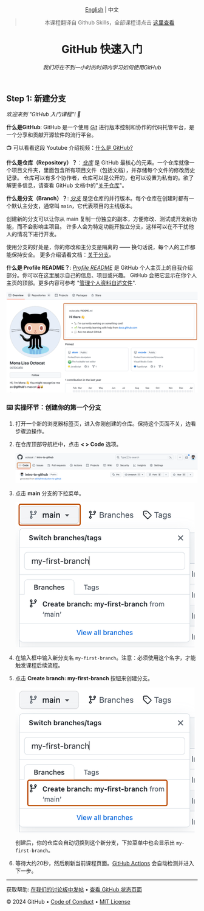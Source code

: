 <header>

<!--
  <<< Author notes: Course header >>>
  Include a 1280×640 image, course title in sentence case, and a concise description in emphasis.
  In your repository settings: enable template repository, add your 1280×640 social image, auto delete head branches.
  Add your open source license, GitHub uses MIT license.
-->

[English](https://github.com/skills/introduction-to-github) | 中文

> 本课程翻译自 Github Skills，全部课程请点击 [这里查看](https://www.github-zh.com/getting-started)

# GitHub 快速入门

_我们将在不到一小时的时间内学习如何使用GitHub_

</header>

<!--
  <<< Author notes: Step 1 >>>
  Choose 3-5 steps for your course.
  The first step is always the hardest, so pick something easy!
  Link to docs.github.com for further explanations.
  Encourage users to open new tabs for steps!
-->

## Step 1: 新建分支

_欢迎来到 "GitHub 入门课程"! :wave:_

**什么是GitHub**: GitHub 是一个使用 _[Git](https://docs.github.com/get-started/quickstart/github-glossary#git)_ 进行版本控制和协作的代码托管平台，是一个分享和贡献开源软件的流行平台。

📺 可以看看这段 Youtube 介绍视频：[什么是 GitHub?](https://www.youtube.com/watch?v=pBy1zgt0XPc)

**什么是仓库（Repository）？**：_[仓库](https://docs.github.com/get-started/quickstart/github-glossary#repository)_ 是 GitHub 最核心的元素。一个仓库就像一个项目文件夹，里面包含所有项目文件（包括文档），并存储每个文件的修改历史记录。 仓库可以有多个协作者，仓库可以是公开的，也可以设置为私有的。欲了解更多信息，请查看 GitHub 文档中的"[关于仓库](https://docs.github.com/en/repositories/creating-and-managing-repositories/about-repositories)"。


**什么是分支（Branch）？**: _[分支](https://docs.github.com/en/get-started/quickstart/github-glossary#branch)_ 是您仓库的并行版本。每个仓库在创建时都有一个默认主分支，通常叫 `main`，它代表项目的主线版本。

创建新的分支可以让你从 main 复制一份独立的副本，方便修改、测试或开发新功能，而不会影响主项目。
许多人会为特定功能开独立分支，这样可以在不干扰他人的情况下进行开发。

使用分支的好处是，你的修改和主分支是隔离的 —— 换句话说，每个人的工作都能保持安全。
更多介绍请看文档：[关于分支](https://docs.github.com/en/pull-requests/collaborating-with-pull-requests/proposing-changes-to-your-work-with-pull-requests/about-branches)。

**什么是 Profile README？**: _[Profile README](https://docs.github.com/account-and-profile/setting-up-and-managing-your-github-profile/customizing-your-profile/managing-your-profile-readme)_ 是 GitHub 个人主页上的自我介绍部分。你可以在这里展示自己的信息、项目或兴趣。
GitHub 会把它显示在你个人主页的顶部。更多内容可参考 "[管理个人资料自述文件](https://docs.github.com/en/account-and-profile/setting-up-and-managing-your-github-profile/customizing-your-profile/managing-your-profile-readme)".

![profile-readme-example](/images/profile-readme-example.png)

### :keyboard: 实操环节：创建你的第一个分支

1. 打开一个新的浏览器标签页，进入你刚创建的仓库。保持这个页面不关，边看步骤边操作。
2. 在仓库顶部导航栏中，点击 **< > Code** 选项。

   ![code-tab](/images/code-tab.png)

3. 点击 **main** 分支的下拉菜单。

   ![main-branch-dropdown](/images/main-branch-dropdown.png)

4. 在输入框中输入新分支名 `my-first-branch`。注意：必须使用这个名字，才能触发课程后续流程。

5. 点击 **Create branch: my-first-branch** 按钮来创建分支。

   ![create-branch-button](/images/create-branch-button.png)

   创建后，你的仓库会自动切换到这个新分支，下拉菜单中也会显示出 `my-first-branch`。

6. 等待大约20秒，然后刷新当前课程页面。[GitHub Actions](https://docs.github.com/en/actions) 会自动检测并进入下一步。

<footer>

<!--
  <<< Author notes: Footer >>>
  Add a link to get support, GitHub status page, code of conduct, license link.
-->

---

获取帮助: [在我们的讨论板中发帖](https://github.com/orgs/skills/discussions/categories/introduction-to-github) &bull; [查看 GitHub 状态页面](https://www.githubstatus.com/)

&copy; 2024 GitHub &bull; [Code of Conduct](https://www.contributor-covenant.org/version/2/1/code_of_conduct/code_of_conduct.md) &bull; [MIT License](https://gh.io/mit)

</footer>
